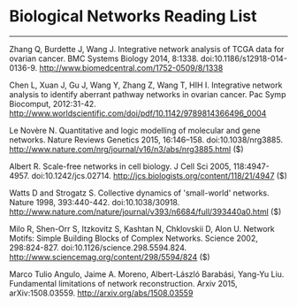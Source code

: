 # Biological Networks Reading List
---------
Zhang Q, Burdette J, Wang J. Integrative network analysis of TCGA data for ovarian cancer. BMC Systems Biology 2014, 8:1338. doi:10.1186/s12918-014-0136-9. http://www.biomedcentral.com/1752-0509/8/1338

Chen L,	Xuan J,	Gu J,	Wang Y,	Zhang Z,	Wang T,	HIH I. Integrative network analysis to identify aberrant pathway networks in ovarian cancer. Pac Symp Biocomput, 2012:31-42. http://www.worldscientific.com/doi/pdf/10.1142/9789814366496_0004

Le Novère N. Quantitative and logic modelling of molecular and gene networks. Nature Reviews Genetics 2015, 16:146–158. doi:10.1038/nrg3885. http://www.nature.com/nrg/journal/v16/n3/abs/nrg3885.html ($)

Albert R. Scale-free networks in cell biology. J Cell Sci 2005, 118:4947-4957. doi:10.1242/​jcs.02714. http://jcs.biologists.org/content/118/21/4947 ($)

Watts D and Strogatz S. Collective dynamics of 'small-world' networks. Nature 1998, 393:440-442. doi:10.1038/30918. http://www.nature.com/nature/journal/v393/n6684/full/393440a0.html ($)

Milo R, Shen-Orr S, Itzkovitz S, Kashtan N, Chklovskii D, Alon U. Network Motifs: Simple Building Blocks of Complex Networks. Science 2002, 298:824-827. doi:10.1126/science.298.5594.824.
http://www.sciencemag.org/content/298/5594/824 ($)

Marco Tulio Angulo, Jaime A. Moreno, Albert-László Barabási, Yang-Yu Liu. Fundamental limitations of network reconstruction. Arxiv 2015, arXiv:1508.03559.
http://arxiv.org/abs/1508.03559
